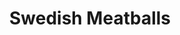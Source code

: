 ---
layout: recipe
title: Swedish Meatballs
description: In my first year of college, I attended a "Meet-ball" with some friends. We ate Italian food and met precisely no-one. Our own meetball was quite a hit, and much more worthy of the name. Jack told some great stories about his landlady, Mari invited herself to my office Christmas party, and everyone greatly enjoyed the dinner of mashed potatoes, roasted broccoli, lingonberry jam, and of course, meatballs.
prep_time: 45 minutes
cook_time: 25 minutes
temperature: 165°F
servings: 8
source: The ModernProper
category: Main
protein: beef

ingredients: |
  **Meatballs**
  - 1 lb ground beef
  - 1 lb ground pork
  - 1/4 cup flat leaf parsley, minced
  - 1/2 tsp ground allspice
  - 1/2 tsp ground nutmeg
  - 1 medium yellow onion, grated
  - 4 cloves garlic, minced
  - 3/4 cup panko
  - 2 eggs
  - 2 tbsp olive oil
  - salt
  - pepper

  **Cream Gravy**
  - 1/2 cup butter
  - 1/2 cup flour
  - 4 cups beef broth
  - 1 tbsp lemon juice
  - 1/4 tsp ground allspice
  - 1/4 tsp ground nutmeg
  - 1 cup heavy cream
  - salt
  - pepper

instructions: |
  1. In a large bowl, mix the beef, pork, parsley, allspice, nutmeg, grated onion, salt, pepper, garlic, panko, and eggs until combined.
  2. Using a tablespoon, measure out the meat mixture into roughly 35 balls.
  3. In a large pan, heat 2 tablespoons of olive oil over medium-high heat. Cook the meatballs in batches until browned on all sides, about 5 minutes.
  4. Pour off any excess grease in the pan into a heatproof vessel. Lower the heat to medium and add the butter. When the butter begins to bubble, sprinkle in the flour and cook for 1 minute. Add the beef broth to the pan a little at a time.
  5. Whisk the gravy until the broth is all incorporated. Add the salt, pepper, lemon juice, allspice, and nutmeg. Whisk a few more times. Slowly add the cream.
  6. Once the gravy begins to simmer, add the meatballs back into the pan.
  7. Simmer until the gravy has thickened up a bit and the meatballs are cooked all the way through, about 8-10 minutes.
  8. Serve warm over mashed potatoes or egg noodles, alongside steamed veggies and lingonberry jam.
---